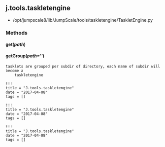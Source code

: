 <!-- toc -->
## j.tools.taskletengine

- /opt/jumpscale8/lib/JumpScale/tools/taskletengine/TaskletEngine.py

### Methods

#### get(*path*) 

#### getGroup(*path=''*) 

```
tasklets are grouped per subdir of directory, each name of subdir will become a
    taskletengine

```


```
!!!
title = "J.tools.taskletengine"
date = "2017-04-08"
tags = []
```

```
!!!
title = "J.tools.taskletengine"
date = "2017-04-08"
tags = []
```

```
!!!
title = "J.tools.taskletengine"
date = "2017-04-08"
tags = []
```

